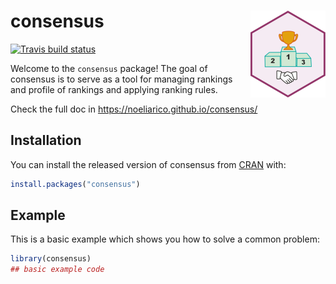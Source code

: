 # consensus <img src='man/figures/logo.png' align="right" height="139" />

<!-- badges: start -->
[![Travis build status](https://travis-ci.org/noeliarico/consensus.svg?branch=master)](https://travis-ci.org/noeliarico/consensus)
<!-- badges: end -->

Welcome to the `consensus` package! The goal of consensus is to serve as a tool for managing rankings and profile of rankings and applying ranking rules.

Check the full doc in https://noeliarico.github.io/consensus/

## Installation

You can install the released version of consensus from [CRAN](https://CRAN.R-project.org) with:

``` r
install.packages("consensus")
```

## Example

This is a basic example which shows you how to solve a common problem:

``` r
library(consensus)
## basic example code
```

